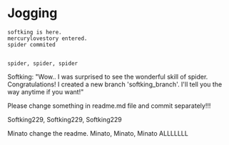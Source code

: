# Jogging

	softking is here.
	mercurylovestory entered.
	spider commited


    spider, spider, spider

Softking:
"Wow.. I was surprised to see the wonderful skill of spider. Congratulations!
I created a new branch 'softking_branch'. I'll tell you the way anytime if you want!"


Please change something in readme.md file and commit separately!!!


Softking229, Softking229, Softking229

Minato change the readme.
Minato, Minato, Minato      ALLLLLLL


